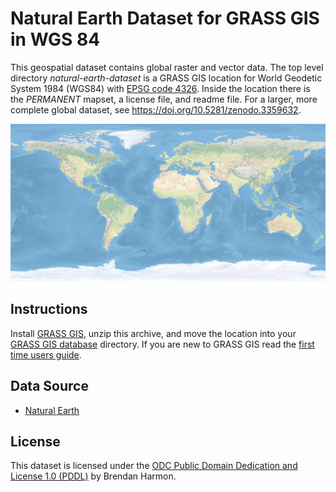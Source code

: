 # Natural Earth Dataset for GRASS GIS in WGS 84
This geospatial dataset contains
global raster and vector data.
The top level directory *natural-earth-dataset* is a GRASS GIS location
for World Geodetic System 1984 (WGS84) with
[EPSG code 4326](https://epsg.io/4326).
Inside the location there is the *PERMANENT* mapset,
a license file, and readme file.
For a larger, more complete global dataset,
see https://doi.org/10.5281/zenodo.3359632.

![Natural Earth](natural-earth.png)

## Instructions
Install [GRASS GIS](https://grass.osgeo.org/),
unzip this archive, and move the location
into your [GRASS GIS database](https://grass.osgeo.org/grass77/manuals/grass_database.html)
directory.
If you are new to GRASS GIS read the
[first time users guide](https://grass.osgeo.org/documentation/first-time-users/).

## Data Source
* [Natural Earth](https://www.naturalearthdata.com/)

## License
This dataset is licensed under the
[ODC Public Domain Dedication and License 1.0 (PDDL)](https://opendatacommons.org/licenses/pddl/index.html)
by Brendan Harmon.
